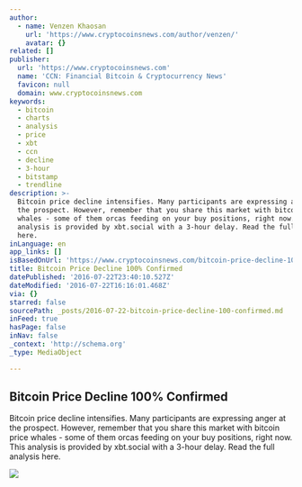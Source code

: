 ```yaml
---
author:
  - name: Venzen Khaosan
    url: 'https://www.cryptocoinsnews.com/author/venzen/'
    avatar: {}
related: []
publisher:
  url: 'https://www.cryptocoinsnews.com'
  name: 'CCN: Financial Bitcoin & Cryptocurrency News'
  favicon: null
  domain: www.cryptocoinsnews.com
keywords:
  - bitcoin
  - charts
  - analysis
  - price
  - xbt
  - ccn
  - decline
  - 3-hour
  - bitstamp
  - trendline
description: >-
  Bitcoin price decline intensifies. Many participants are expressing anger at
  the prospect. However, remember that you share this market with bitcoin price
  whales - some of them orcas feeding on your buy positions, right now. This
  analysis is provided by xbt.social with a 3-hour delay. Read the full analysis
  here.
inLanguage: en
app_links: []
isBasedOnUrl: 'https://www.cryptocoinsnews.com/bitcoin-price-decline-100-confirmed/'
title: Bitcoin Price Decline 100% Confirmed
datePublished: '2016-07-22T23:40:10.527Z'
dateModified: '2016-07-22T16:16:01.468Z'
via: {}
starred: false
sourcePath: _posts/2016-07-22-bitcoin-price-decline-100-confirmed.md
inFeed: true
hasPage: false
inNav: false
_context: 'http://schema.org'
_type: MediaObject

---
```

<article style=""><h1>Bitcoin Price Decline 100% Confirmed</h1><p>Bitcoin price decline intensifies. Many participants are expressing anger at the prospect. However, remember that you share this market with bitcoin price whales - some of them orcas feeding on your buy positions, right now. This analysis is provided by xbt.social with a 3-hour delay. Read the full analysis here.</p><img src="https://www.cryptocoinsnews.com/wp-content/uploads/2016/07/Selection_20160722_006.png" /></article>